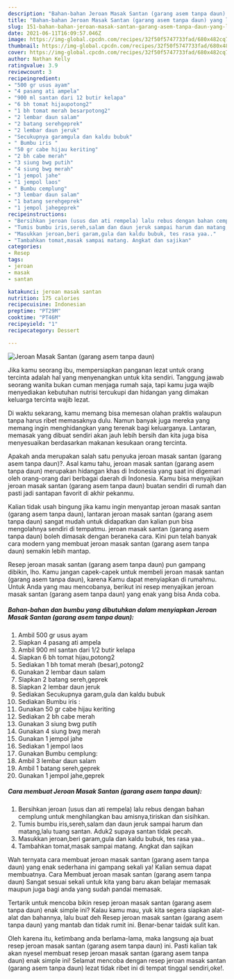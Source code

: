 ```yaml
---
description: "Bahan-bahan Jeroan Masak Santan (garang asem tanpa daun) yang lezat Untuk Jualan"
title: "Bahan-bahan Jeroan Masak Santan (garang asem tanpa daun) yang lezat Untuk Jualan"
slug: 151-bahan-bahan-jeroan-masak-santan-garang-asem-tanpa-daun-yang-lezat-untuk-jualan
date: 2021-06-11T16:09:57.046Z
image: https://img-global.cpcdn.com/recipes/32f50f5747733fad/680x482cq70/jeroan-masak-santan-garang-asem-tanpa-daun-foto-resep-utama.jpg
thumbnail: https://img-global.cpcdn.com/recipes/32f50f5747733fad/680x482cq70/jeroan-masak-santan-garang-asem-tanpa-daun-foto-resep-utama.jpg
cover: https://img-global.cpcdn.com/recipes/32f50f5747733fad/680x482cq70/jeroan-masak-santan-garang-asem-tanpa-daun-foto-resep-utama.jpg
author: Nathan Kelly
ratingvalue: 3.9
reviewcount: 3
recipeingredient:
- "500 gr usus ayam"
- "4 pasang ati ampela"
- "900 ml santan dari 12 butir kelapa"
- "6 bh tomat hijaupotong2"
- "1 bh tomat merah besarpotong2"
- "2 lembar daun salam"
- "2 batang serehgeprek"
- "2 lembar daun jeruk"
- "Secukupnya garamgula dan kaldu bubuk"
- " Bumbu iris "
- "50 gr cabe hijau keriting"
- "2 bh cabe merah"
- "3 siung bwg putih"
- "4 siung bwg merah"
- "1 jempol jahe"
- "1 jempol laos"
- " Bumbu cemplung"
- "3 lembar daun salam"
- "1 batang serehgeprek"
- "1 jempol jahegeprek"
recipeinstructions:
- "Bersihkan jeroan (usus dan ati rempela) lalu rebus dengan bahan cemplung untuk menghilangkan bau amisnya,tiriskan dan sisihkan."
- "Tumis bumbu iris,sereh,salam dan daun jeruk sampai harum dan matang,lalu tuang santan. Aduk2 supaya santan tidak pecah."
- "Masukkan jeroan,beri garam,gula dan kaldu bubuk, tes rasa yaa.."
- "Tambahkan tomat,masak sampai matang. Angkat dan sajikan"
categories:
- Resep
tags:
- jeroan
- masak
- santan

katakunci: jeroan masak santan 
nutrition: 175 calories
recipecuisine: Indonesian
preptime: "PT29M"
cooktime: "PT46M"
recipeyield: "1"
recipecategory: Dessert

---
```



![Jeroan Masak Santan (garang asem tanpa daun)](https://img-global.cpcdn.com/recipes/32f50f5747733fad/680x482cq70/jeroan-masak-santan-garang-asem-tanpa-daun-foto-resep-utama.jpg)

Jika kamu seorang ibu, mempersiapkan panganan lezat untuk orang tercinta adalah hal yang menyenangkan untuk kita sendiri. Tanggung jawab seorang  wanita bukan cuman menjaga rumah saja, tapi kamu juga wajib menyediakan kebutuhan nutrisi tercukupi dan hidangan yang dimakan keluarga tercinta wajib lezat.

Di waktu  sekarang, kamu memang bisa memesan olahan praktis walaupun tanpa harus ribet memasaknya dulu. Namun banyak juga mereka yang memang ingin menghidangkan yang terenak bagi keluarganya. Lantaran, memasak yang dibuat sendiri akan jauh lebih bersih dan kita juga bisa menyesuaikan berdasarkan makanan kesukaan orang tercinta. 



Apakah anda merupakan salah satu penyuka jeroan masak santan (garang asem tanpa daun)?. Asal kamu tahu, jeroan masak santan (garang asem tanpa daun) merupakan hidangan khas di Indonesia yang saat ini digemari oleh orang-orang dari berbagai daerah di Indonesia. Kamu bisa menyajikan jeroan masak santan (garang asem tanpa daun) buatan sendiri di rumah dan pasti jadi santapan favorit di akhir pekanmu.

Kalian tidak usah bingung jika kamu ingin menyantap jeroan masak santan (garang asem tanpa daun), lantaran jeroan masak santan (garang asem tanpa daun) sangat mudah untuk didapatkan dan kalian pun bisa mengolahnya sendiri di tempatmu. jeroan masak santan (garang asem tanpa daun) boleh dimasak dengan beraneka cara. Kini pun telah banyak cara modern yang membuat jeroan masak santan (garang asem tanpa daun) semakin lebih mantap.

Resep jeroan masak santan (garang asem tanpa daun) pun gampang dibikin, lho. Kamu jangan capek-capek untuk membeli jeroan masak santan (garang asem tanpa daun), karena Kamu dapat menyiapkan di rumahmu. Untuk Anda yang mau mencobanya, berikut ini resep menyajikan jeroan masak santan (garang asem tanpa daun) yang enak yang bisa Anda coba.

<!--inarticleads1-->

##### Bahan-bahan dan bumbu yang dibutuhkan dalam menyiapkan Jeroan Masak Santan (garang asem tanpa daun):

1. Ambil 500 gr usus ayam
1. Siapkan 4 pasang ati ampela
1. Ambil 900 ml santan dari 1/2 butir kelapa
1. Siapkan 6 bh tomat hijau,potong2
1. Sediakan 1 bh tomat merah (besar),potong2
1. Gunakan 2 lembar daun salam
1. Siapkan 2 batang sereh,geprek
1. Siapkan 2 lembar daun jeruk
1. Sediakan Secukupnya garam,gula dan kaldu bubuk
1. Sediakan  Bumbu iris :
1. Gunakan 50 gr cabe hijau keriting
1. Sediakan 2 bh cabe merah
1. Gunakan 3 siung bwg putih
1. Gunakan 4 siung bwg merah
1. Gunakan 1 jempol jahe
1. Sediakan 1 jempol laos
1. Gunakan  Bumbu cemplung:
1. Ambil 3 lembar daun salam
1. Ambil 1 batang sereh,geprek
1. Gunakan 1 jempol jahe,geprek




<!--inarticleads2-->

##### Cara membuat Jeroan Masak Santan (garang asem tanpa daun):

1. Bersihkan jeroan (usus dan ati rempela) lalu rebus dengan bahan cemplung untuk menghilangkan bau amisnya,tiriskan dan sisihkan.
1. Tumis bumbu iris,sereh,salam dan daun jeruk sampai harum dan matang,lalu tuang santan. Aduk2 supaya santan tidak pecah.
1. Masukkan jeroan,beri garam,gula dan kaldu bubuk, tes rasa yaa..
1. Tambahkan tomat,masak sampai matang. Angkat dan sajikan




Wah ternyata cara membuat jeroan masak santan (garang asem tanpa daun) yang enak sederhana ini gampang sekali ya! Kalian semua dapat membuatnya. Cara Membuat jeroan masak santan (garang asem tanpa daun) Sangat sesuai sekali untuk kita yang baru akan belajar memasak maupun juga bagi anda yang sudah pandai memasak.

Tertarik untuk mencoba bikin resep jeroan masak santan (garang asem tanpa daun) enak simple ini? Kalau kamu mau, yuk kita segera siapkan alat-alat dan bahannya, lalu buat deh Resep jeroan masak santan (garang asem tanpa daun) yang mantab dan tidak rumit ini. Benar-benar taidak sulit kan. 

Oleh karena itu, ketimbang anda berlama-lama, maka langsung aja buat resep jeroan masak santan (garang asem tanpa daun) ini. Pasti kalian tak akan nyesel membuat resep jeroan masak santan (garang asem tanpa daun) enak simple ini! Selamat mencoba dengan resep jeroan masak santan (garang asem tanpa daun) lezat tidak ribet ini di tempat tinggal sendiri,oke!.

